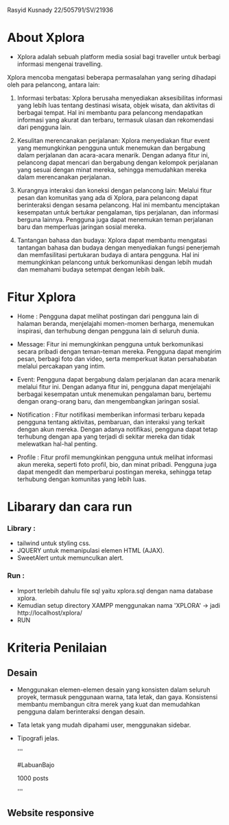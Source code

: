 
Rasyid Kusnady
22/505791/SV/21936
# About Xplora
- Xplora adalah sebuah platform media sosial bagi traveller untuk berbagi informasi mengenai travelling.

Xplora mencoba mengatasi beberapa permasalahan yang sering dihadapi oleh para pelancong, antara lain:

1. Informasi terbatas: Xplora berusaha menyediakan aksesibilitas informasi yang lebih luas tentang destinasi wisata, objek wisata, dan aktivitas di berbagai tempat. Hal ini membantu para pelancong mendapatkan informasi yang akurat dan terbaru, termasuk ulasan dan rekomendasi dari pengguna lain.

2. Kesulitan merencanakan perjalanan: Xplora menyediakan fitur event yang memungkinkan pengguna untuk menemukan dan bergabung dalam perjalanan dan acara-acara menarik. Dengan adanya fitur ini, pelancong dapat mencari dan bergabung dengan kelompok perjalanan yang sesuai dengan minat mereka, sehingga memudahkan mereka dalam merencanakan perjalanan.

3. Kurangnya interaksi dan koneksi dengan pelancong lain: Melalui fitur pesan dan komunitas yang ada di Xplora, para pelancong dapat berinteraksi dengan sesama pelancong. Hal ini membantu menciptakan kesempatan untuk bertukar pengalaman, tips perjalanan, dan informasi berguna lainnya. Pengguna juga dapat menemukan teman perjalanan baru dan memperluas jaringan sosial mereka.

4. Tantangan bahasa dan budaya: Xplora dapat membantu mengatasi tantangan bahasa dan budaya dengan menyediakan fungsi penerjemah dan memfasilitasi pertukaran budaya di antara pengguna. Hal ini memungkinkan pelancong untuk berkomunikasi dengan lebih mudah dan memahami budaya setempat dengan lebih baik.

# Fitur Xplora
- Home : Pengguna dapat melihat postingan dari pengguna lain di halaman beranda, menjelajahi momen-momen berharga, menemukan inspirasi, dan terhubung dengan pengguna lain di seluruh dunia.

- Message: Fitur ini memungkinkan pengguna untuk berkomunikasi secara pribadi dengan teman-teman mereka. Pengguna dapat mengirim pesan, berbagi foto dan video, serta memperkuat ikatan persahabatan melalui percakapan yang intim.

- Event: Pengguna dapat bergabung dalam perjalanan dan acara menarik melalui fitur ini. Dengan adanya fitur ini, pengguna dapat menjelajahi berbagai kesempatan untuk menemukan pengalaman baru, bertemu dengan orang-orang baru, dan mengembangkan jaringan sosial.

- Notification : Fitur notifikasi memberikan informasi terbaru kepada pengguna tentang aktivitas, pembaruan, dan interaksi yang terkait dengan akun mereka. Dengan adanya notifikasi, pengguna dapat tetap terhubung dengan apa yang terjadi di sekitar mereka dan tidak melewatkan hal-hal penting.

- Profile : Fitur profil memungkinkan pengguna untuk melihat informasi akun mereka, seperti foto profil, bio, dan minat pribadi. Pengguna juga dapat mengedit dan memperbarui postingan mereka, sehingga tetap terhubung dengan komunitas yang lebih luas.

# Libarary dan cara run

### Library :
- tailwind untuk styling css.
- JQUERY untuk memanipulasi elemen HTML (AJAX).
- SweetAlert untuk memunculkan alert.

### Run :
- Import terlebih dahulu file sql yaitu xplora.sql dengan nama database xplora.
- Kemudian setup directory XAMPP menggunakan nama 'XPLORA' -> jadi http://localhost/xplora/
- RUN

# Kriteria Penilaian

## Desain
- Menggunakan elemen-elemen desain yang konsisten dalam seluruh proyek, termasuk penggunaan warna, tata letak, dan gaya. Konsistensi membantu membangun citra merek yang kuat dan memudahkan pengguna dalam berinteraksi dengan desain.
- Tata letak yang mudah dipahami user, menggunakan sidebar.
- Tipografi jelas.

  '''<div class="w-full justify-between flex">
								<p class="font-bold">#LabuanBajo</p>
							</div>
							<p class="text-gray-800">1000 posts</p> </div>'''

## Website responsive




